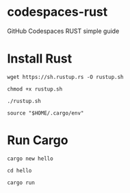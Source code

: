 # codespaces-rust

GitHub Codespaces RUST simple guide

# Install Rust

```
wget https://sh.rustup.rs -O rustup.sh
```

```
chmod +x rustup.sh
```

```
./rustup.sh
```

```
source "$HOME/.cargo/env"
```

# Run Cargo

```
cargo new hello
```

```
cd hello
```

```
cargo run
```

